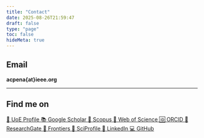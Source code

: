 ```yaml
---
title: "Contact"
date: 2025-08-26T21:59:47
draft: false
type: "page"
toc: false
hideMeta: true
---
```

## Email

<div class="contact-email">
<strong>acpena{at}ieee.org</strong>
</div>

---

## Find me on

<div class="contact-section">
<div class="contact-links">
<a href="https://www.essex.ac.uk/people/penar50207/anasol-pena-rios" class="contact-link">
  <span class="contact-link-icon">🏫</span>
  <span class="contact-link-text">UoE Profile</span>
</a>
<a href="http://scholar.google.com/citations?user=6-UsGYsAAAAJ" class="contact-link">
  <span class="contact-link-icon">📚</span>
  <span class="contact-link-text">Google Scholar</span>
</a>
<a href="https://www.scopus.com/authid/detail.uri?authorId=36835270200" class="contact-link">
  <span class="contact-link-icon">📖</span>
  <span class="contact-link-text">Scopus</span>
</a>
<a href="https://www.webofscience.com/wos/author/record/527452" class="contact-link">
  <span class="contact-link-icon">🔬</span>
  <span class="contact-link-text">Web of Science</span>
</a>
<a href="https://orcid.org/0000-0001-7109-9501" class="contact-link">
  <span class="contact-link-icon">🆔</span>
  <span class="contact-link-text">ORCID</span>
</a>
<a href="https://www.researchgate.net/profile/Anasol-Pena-Rios" class="contact-link">
  <span class="contact-link-icon">🔬</span>
  <span class="contact-link-text">ResearchGate</span>
</a>
<a href="https://loop.frontiersin.org/people/1050127/overview" class="contact-link">
  <span class="contact-link-icon">📰</span>
  <span class="contact-link-text">Frontiers</span>
</a>
<a href="https://sciprofiles.com/profile/prlosana" class="contact-link">
  <span class="contact-link-icon">👤</span>
  <span class="contact-link-text">SciProfile</span>
</a>
<a href="http://uk.linkedin.com/in/prlosana" class="contact-link">
  <span class="contact-link-icon">💼</span>
  <span class="contact-link-text">LinkedIn</span>
</a>
<a href="https://github.com/prlosana" class="contact-link">
  <span class="contact-link-icon">💻</span>
  <span class="contact-link-text">GitHub</span>
</a>
</div>
</div>